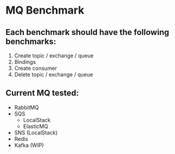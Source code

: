 # MQ Benchmark

## Each benchmark should have the following benchmarks:
1. Create topic / exchange / queue
2. Bindings
3. Create consumer
4. Delete topic / exchange / queue

## Current MQ tested:
- RabbitMQ
- SQS
  - LocalStack
  - ElasticMQ
- SNS (LocalStack)
- Redis
- Kafka (WIP)

